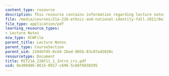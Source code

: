 ```yaml
---
content_type: resource
description: This resource contains information regarding lecture notes.
file: /media/courses/21a-226-ethnic-and-national-identity-fall-2011/8e309d8b86150917c6965c68f6038395_MIT21A_226F11_1_Intro_crs.pdf
file_type: application/pdf
learning_resource_types:
- Lecture Notes
ocw_type: OCWFile
parent_title: Lecture Notes
parent_type: CourseSection
parent_uid: 210ddfd5-8cb9-2bed-905b-83c07ad2020c
resourcetype: Document
title: MIT21A_226F11_1_Intro_crs.pdf
uid: 8e309d8b-8615-0917-c696-5c68f6038395
---
```

